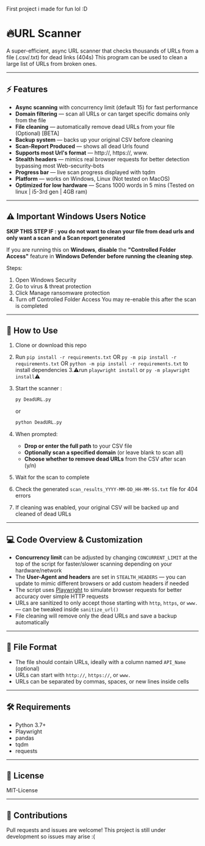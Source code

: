 First project i made for fun lol :D

# 🔥URL Scanner

A super-efficient, async URL scanner that checks thousands of URLs from a file (.csv/.txt) for dead links (404s)
This program can be used to clean a large list of URLs from broken ones.

---

## ⚡ Features

- **Async scanning** with concurrency limit (default 15) for fast performance  
- **Domain filtering** — scan all URLs or can target specific domains only from the file 
- **File cleaning** — automatically remove dead URLs from your file (Optional) [BETA]
- **Backup system** — backs up your original CSV before cleaning  
- **Scan-Report Produced** — shows all dead Urls found
- **Supports most Url's format** — http://, https://, www.
- **Stealth headers** — mimics real browser requests for better detection bypassing most Web-security-bots 
- **Progress bar** — live scan progress displayed with tqdm  
- **Platform** — works on Windows, Linux  (Not tested on MacOS)
- **Optimized for low hardware** — 
  Scans 1000 words in 5 mins
 (Tested on linux | i5-3rd gen | 4GB ram)

---

## ⚠️ Important Windows Users Notice

**SKIP THIS STEP IF : you do not want to clean your file from dead urls and only want a scan and a Scan report generated**

If you are running this on **Windows**, **disable** the **"Controlled Folder Access"** feature in **Windows Defender** **before running the cleaning step**.

Steps:
   1. Open Windows Security
   2. Go to virus & threat protection
   3. Click Manage ransomware protection
   4. Turn off Controlled Folder Access
You may re-enable this after the scan is completed

---

## 🚀 How to Use

1. Clone or download this repo  
2. Run `pip install -r requirements.txt` 
   OR  `py -m pip install -r requirements.txt` 
   OR  `python -m pip install -r requirements.txt` to install dependencies 
3.⚠️run `playwright install` or `py -m playwright install`⚠️ 
4. Start the scanner :

    ```bash
    py DeadURL.py
    ```
    or
     ```bash
    python DeadURL.py
    ```

5. When prompted:  
    - **Drop or enter the full path** to your CSV file  
    - **Optionally scan a specified domain** (or leave blank to scan all)  
    - **Choose whether to remove dead URLs** from the CSV after scan (y/n)  
5. Wait for the scan to complete  
6. Check the generated `scan_results_YYYY-MM-DD_HH-MM-SS.txt` file for 404 errors  
7. If cleaning was enabled, your original CSV will be backed up and cleaned of dead URLs  

---

## 💻 Code Overview & Customization

- **Concurrency limit** can be adjusted by changing `CONCURRENT_LIMIT` at the top of the script for faster/slower scanning depending on your hardware/network  
- The **User-Agent and headers** are set in `STEALTH_HEADERS` — you can update to mimic different browsers or add custom headers if needed  
- The script uses [Playwright](https://playwright.dev/python/) to simulate browser requests for better accuracy over simple HTTP requests   
- URLs are sanitized to only accept those starting with `http`, `https`, or `www.` — can be tweaked inside `sanitize_url()`  
- File cleaning will remove only the dead URLs and save a backup automatically  

---

## 📁 File Format

- The file should contain URLs, ideally with a column named `API_Name` (optional)  
- URLs can start with `http://`, `https://`, or `www.`  
- URLs can be separated by commas, spaces, or new lines inside cells  

---

## 🛠️ Requirements

- Python 3.7+  
- Playwright  
- pandas  
- tqdm  
- requests  

---

## 📜 License
MIT-License


---

## 🤝 Contributions

Pull requests and issues are welcome! 
This project is still under development so issues may arise :(